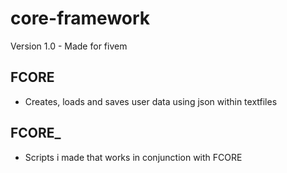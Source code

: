 # core-framework
Version 1.0 - Made for fivem

## FCORE

- Creates, loads and saves user data using json within textfiles

## FCORE_

- Scripts i made that works in conjunction with FCORE
